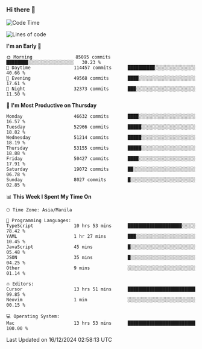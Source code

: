 ### Hi there 👋

<!--START_SECTION:waka-->
![Code Time](http://img.shields.io/badge/Code%20Time-5%2C745%20hrs%2057%20mins-blue)

![Lines of code](https://img.shields.io/badge/From%20Hello%20World%20I%27ve%20Written-112.3%20million%20lines%20of%20code-blue)

**I'm an Early 🐤** 

```text
🌞 Morning                85095 commits       ████████░░░░░░░░░░░░░░░░░   30.23 % 
🌆 Daytime                114457 commits      ██████████░░░░░░░░░░░░░░░   40.66 % 
🌃 Evening                49568 commits       ████░░░░░░░░░░░░░░░░░░░░░   17.61 % 
🌙 Night                  32373 commits       ███░░░░░░░░░░░░░░░░░░░░░░   11.50 % 
```
📅 **I'm Most Productive on Thursday** 

```text
Monday                   46632 commits       ████░░░░░░░░░░░░░░░░░░░░░   16.57 % 
Tuesday                  52966 commits       █████░░░░░░░░░░░░░░░░░░░░   18.82 % 
Wednesday                51214 commits       █████░░░░░░░░░░░░░░░░░░░░   18.19 % 
Thursday                 53155 commits       █████░░░░░░░░░░░░░░░░░░░░   18.88 % 
Friday                   50427 commits       ████░░░░░░░░░░░░░░░░░░░░░   17.91 % 
Saturday                 19072 commits       ██░░░░░░░░░░░░░░░░░░░░░░░   06.78 % 
Sunday                   8027 commits        █░░░░░░░░░░░░░░░░░░░░░░░░   02.85 % 
```


📊 **This Week I Spent My Time On** 

```text
🕑︎ Time Zone: Asia/Manila

💬 Programming Languages: 
TypeScript               10 hrs 53 mins      ████████████████████░░░░░   78.42 % 
YAML                     1 hr 27 mins        ███░░░░░░░░░░░░░░░░░░░░░░   10.45 % 
JavaScript               45 mins             █░░░░░░░░░░░░░░░░░░░░░░░░   05.48 % 
JSON                     35 mins             █░░░░░░░░░░░░░░░░░░░░░░░░   04.25 % 
Other                    9 mins              ░░░░░░░░░░░░░░░░░░░░░░░░░   01.14 % 

🔥 Editors: 
Cursor                   13 hrs 51 mins      █████████████████████████   99.85 % 
Neovim                   1 min               ░░░░░░░░░░░░░░░░░░░░░░░░░   00.15 % 

💻 Operating System: 
Mac                      13 hrs 53 mins      █████████████████████████   100.00 % 
```


 Last Updated on 16/12/2024 02:58:13 UTC
<!--END_SECTION:waka-->


<!--
**rad182/rad182** is a ✨ _special_ ✨ repository because its `README.md` (this file) appears on your GitHub profile.

Here are some ideas to get you started:

- 🔭 I’m currently working on ...
- 🌱 I’m currently learning ...
- 👯 I’m looking to collaborate on ...
- 🤔 I’m looking for help with ...
- 💬 Ask me about ...
- 📫 How to reach me: ...
- 😄 Pronouns: ...
- ⚡ Fun fact: ...
-->
